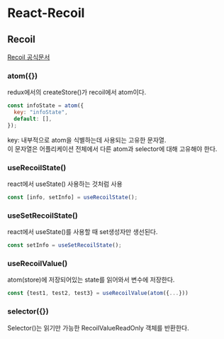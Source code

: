 # React-Recoil

## Recoil

[Recoil 공식문서](https://recoiljs.org/ko/)

### atom({})

redux에서의 createStore()가 recoil에서 atom이다.

```jsx
const infoState = atom({
  key: "infoState",
  default: [],
});
```

key: 내부적으로 atom을 식별하는데 사용되는 고유한 문자열.  
이 문자열은 어플리케이션 전체에서 다른 atom과 selector에 대해 고유해야 한다.

### useRecoilState()

react에서 useState() 사용하는 것처럼 사용

```jsx
const [info, setInfo] = useRecoilState();
```

### useSetRecoilState()

react에서 useState()를 사용할 때 set생성자만 생선된다.

```jsx
const setInfo = useSetRecoilState();
```

### useRecoilValue()

atom(store)에 저장되어있는 state를 읽어와서 변수에 저장한다.

```jsx
const {test1, test2, test3} = useRecoilValue(atom({...}))
```

### selector({})

Selector()는 읽기만 가능한 RecoilValueReadOnly 객체를 반환한다.

```jsx

```
